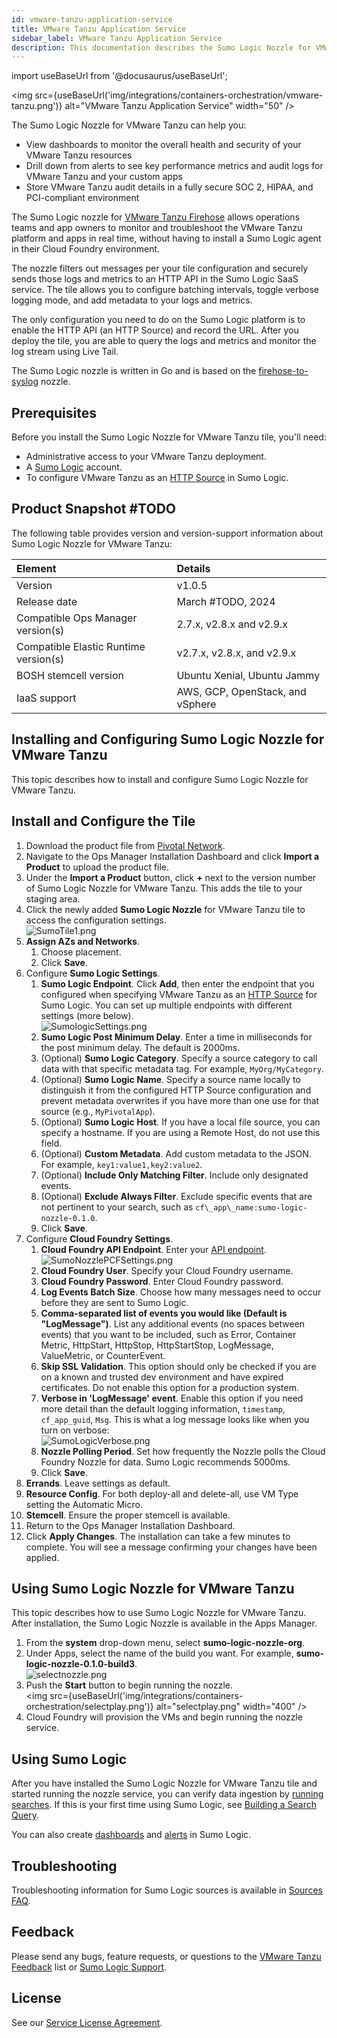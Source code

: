 ```yaml
---
id: vmware-tanzu-application-service
title: VMware Tanzu Application Service
sidebar_label: VMware Tanzu Application Service
description: This documentation describes the Sumo Logic Nozzle for VMware Tanzu tile.
---
```


import useBaseUrl from '@docusaurus/useBaseUrl';

<img src={useBaseUrl('img/integrations/containers-orchestration/vmware-tanzu.png')} alt="VMware Tanzu Application Service" width="50" />

The Sumo Logic Nozzle for VMware Tanzu can help you:

* View dashboards to monitor the overall health and security of your VMware Tanzu resources
* Drill down from alerts to see key performance metrics and audit logs for VMware Tanzu and your custom apps
* Store VMware Tanzu audit details in a fully secure SOC 2, HIPAA, and PCI-compliant environment

The Sumo Logic nozzle for [VMware Tanzu Firehose](https://docs.vmware.com/en/Tile-Developer-Guide/3.0/tile-dev-guide/nozzle.html) allows operations teams and app owners to monitor and troubleshoot the VMware Tanzu platform and apps in real time, without having to install a Sumo Logic agent in their Cloud Foundry environment.

The nozzle filters out messages per your tile configuration and securely sends those logs and metrics to an HTTP API in the Sumo Logic SaaS service. The tile allows you to configure batching intervals, toggle verbose logging mode, and add metadata to your logs and metrics.

The only configuration you need to do on the Sumo Logic platform is to enable the HTTP API (an HTTP Source) and record the URL. After you deploy the tile, you are able to query the logs and metrics and monitor the log stream using Live Tail.

The Sumo Logic nozzle is written in Go and is based on the [firehose-to-syslog](https://github.com/cloudfoundry-community/firehose-to-syslog) nozzle.

## <a id='prereqs'></a> Prerequisites

Before you install the Sumo Logic Nozzle for VMware Tanzu tile, you'll need:

* Administrative access to your VMware Tanzu deployment.
* A [Sumo Logic](https://www.sumologic.com/pricing/) account.
* To configure VMware Tanzu as an [HTTP Source](https://help.sumologic.com/?cid=5084) in Sumo Logic.

## <a id="snapshot"></a> Product Snapshot #TODO

The following table provides version and version-support information about Sumo Logic Nozzle for VMware Tanzu:

|Element                              |Details                         |
|:------------------------------------|:--------------------------------|
|Version                              |v1.0.5                          |
|Release date                         |March #TODO, 2024               |
|Compatible Ops Manager version(s)    |2.7.x, v2.8.x and v2.9.x        |
|Compatible Elastic Runtime version(s)|v2.7.x, v2.8.x, and v2.9.x      |
|BOSH stemcell version                |Ubuntu Xenial, Ubuntu Jammy     |
|IaaS support                         |AWS, GCP, OpenStack, and vSphere|

## <a id="install_and_config_sumo"></a> Installing and Configuring Sumo Logic Nozzle for VMware Tanzu

This topic describes how to install and configure Sumo Logic Nozzle for VMware Tanzu.

## <a id='create-tile'></a> Install and Configure the Tile

1. Download the product file from [Pivotal Network](https://network.pivotal.io/products/sumologic-nozzle).            
1. Navigate to the Ops Manager Installation Dashboard and click **Import a Product** to upload the product file.                     
1. Under the **Import a Product** button, click **+** next to the version number of Sumo Logic Nozzle for VMware Tanzu. This adds the tile to your staging area.
1. Click the newly added **Sumo Logic Nozzle** for VMware Tanzu tile to access the configuration settings.<br/> ![SumoTile1.png](/img/integrations/containers-orchestration/SumoTile.png)
1. **Assign AZs and Networks**.
   1. Choose placement.
   1. Click **Save**.
1. Configure **Sumo Logic Settings**.
   1. **Sumo Logic Endpoint**. Click **Add**, then enter the endpoint that you configured when specifying VMware Tanzu as an [HTTP Source](https://help.sumologic.com/?cid=5084) for Sumo Logic. You can set up multiple endpoints with different settings (more below).<br/> ![SumologicSettings.png](/img/integrations/containers-orchestration/SumologicSettings.png)
	 1. **Sumo Logic Post Minimum Delay**. Enter a time in milliseconds for the post minimum delay. The default is 2000ms.
	 1. (Optional) **Sumo Logic Category**. Specify a source category to call data with that specific metadata tag. For example, `MyOrg/MyCategory`.
 	 1. (Optional) **Sumo Logic Name**. Specify a source name locally to distinguish it from the configured HTTP Source configuration and prevent metadata overwrites if you have more than one use for that source (e.g., `MyPivotalApp`).
   1. (Optional) **Sumo Logic Host**. If you have a local file source, you can specify a hostname. If you are using a Remote Host, do not use this field.
	 1. (Optional) **Custom Metadata**. Add custom metadata to the JSON. For example, `key1:value1,key2:value2`.
	 1. (Optional) **Include Only Matching Filter**. Include only designated events.
	 1. (Optional) **Exclude Always Filter**. Exclude specific events that are not pertinent to your search, such as `cf\_app\_name:sumo-logic-nozzle-0.1.0`.
	 1. Click **Save**.
1. Configure **Cloud Foundry Settings**.
   1. **Cloud Foundry API Endpoint**. Enter your [API endpoint](https://docs.pivotal.io/pivotalcf/2-1/opsguide/api-endpoint.html).
	 ![SumoNozzlePCFSettings.png](/img/integrations/containers-orchestration/SumoNozzlePCFSettings.png)
   1. **Cloud Foundry User**. Specify your Cloud Foundry username.
   1. **Cloud Foundry Password**. Enter Cloud Foundry password.
   1. **Log Events Batch Size**. Choose how many messages need to occur before they are sent to Sumo Logic.
   1. **Comma-separated list of events you would like (Default is "LogMessage")**. List any additional events (no spaces between events) that you want to be included, such as Error, Container Metric, HttpStart, HttpStop, HttpStartStop, LogMessage, ValueMetric, or CounterEvent.  
   1. **Skip SSL Validation**. This option should only be checked if you are on a known and trusted dev environment and have expired certificates. Do not enable this option for a production system.
   1. **Verbose in 'LogMessage' event**. Enable this option if you need more detail than the default logging information, `timestamp`, `cf_app_guid`, `Msg`. This is what a log message looks like when you turn on verbose:<br/> ![SumoLogicVerbose.png](/img/integrations/containers-orchestration/SumoLogicVerbose.png)
   1. **Nozzle Polling Period**. Set how frequently the Nozzle polls the Cloud Foundry Nozzle for data. Sumo Logic recommends 5000ms.
   1. Click **Save**.
1. **Errands**. Leave settings as default.
1. **Resource Config**. For both deploy-all and delete-all, use VM Type setting the Automatic Micro.
1. **Stemcell**. Ensure the proper stemcell is available.
1. Return to the Ops Manager Installation Dashboard.
1. Click **Apply Changes**. The installation can take a few minutes to complete. You will see a message confirming your changes have been applied.

## <a id="using_sumo_logic_nozzle"></a> Using Sumo Logic Nozzle for VMware Tanzu

This topic describes how to use Sumo Logic Nozzle for VMware Tanzu.
After installation, the Sumo Logic Nozzle is available in the Apps Manager.

1. From the **system** drop-down menu, select **sumo-logic-nozzle-org**.
1. Under Apps, select the name of the build you want. For example, **sumo-logic-nozzle-0.1.0-build3**.<br/>![selectnozzle.png](/img/integrations/containers-orchestration/selectnozzle.png)
1. Push the **Start** button to begin running the nozzle.<br/> <img src={useBaseUrl('img/integrations/containers-orchestration/selectplay.png')} alt="selectplay.png" width="400" />
1. Cloud Foundry will provision the VMs and begin running the nozzle service.

## <a id='using'></a> Using Sumo Logic

After you have installed the Sumo Logic Nozzle for VMware Tanzu tile and started running the nozzle service, you can verify data ingestion by [running searches](https://help.sumologic.com/docs/search/search-cheat-sheets/general-search-examples/). If this is your first time using Sumo Logic, see [Building a Search Query](https://help.sumologic.com/docs/search/get-started-with-search/).

You can also create [dashboards](https://help.sumologic.com/docs/dashboards/) and [alerts](https://help.sumologic.com/docs/alerts/) in Sumo Logic.

## <a id='troubleshooting'></a> Troubleshooting

Troubleshooting information for Sumo Logic sources is available in [Sources FAQ](https://help.sumologic.com/Send_Data/Source_FAQs).

## <a id="feedback"></a> Feedback

Please send any bugs, feature requests, or questions to the [VMware Tanzu Feedback](mailto:pivotal-cf-feedback@pivotal.io) list or [Sumo Logic Support](https://support.sumologic.com/).

## <a id='license'></a>License

See our [Service License Agreement](https://www.sumologic.com/terms-conditions/service-license-agreement/).
